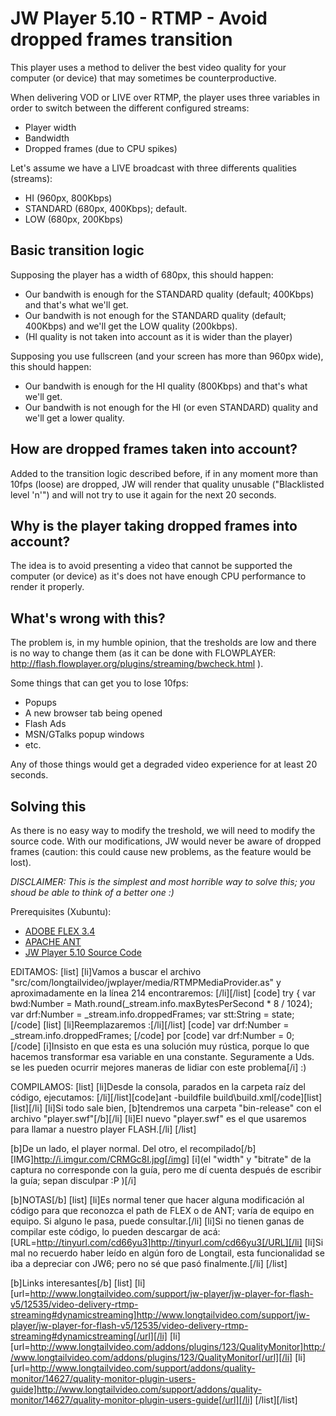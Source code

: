 JW Player 5.10 - RTMP - Avoid dropped frames transition
================================

This player uses a method to deliver the best video quality for your computer (or device) that may sometimes be counterproductive.

When delivering VOD or LIVE over RTMP, the player uses three variables in order to switch between the different configured streams:
* Player width
* Bandwidth
* Dropped frames (due to CPU spikes)

Let's assume we have a LIVE broadcast with three differents qualities (streams):
* HI (960px, 800Kbps)
* STANDARD (680px, 400Kbps); default.
* LOW (680px, 200Kbps)


Basic transition logic
-------------------------
Supposing the player has a width of 680px, this should happen:
* Our bandwith is enough for the STANDARD quality (default; 400Kbps) and that's what we'll get.
* Our bandwith is not enough for the STANDARD quality (default; 400Kbps) and we'll get the LOW quality (200kbps).
* (HI quality is not taken into account as it is wider than the player)

Supposing you use fullscreen (and your screen has more than 960px wide), this should happen:
* Our bandwith is enough for the HI quality (800Kbps) and that's what we'll get.
* Our bandwith is not enough for the HI (or even STANDARD) quality and we'll get a lower quality.


How are dropped frames taken into account?
-------------------------
Added to the transition logic described before, if in any moment more than 10fps (loose) are dropped, JW will render that quality unusable ("Blacklisted level 'n'") and will not try to use it again for the next 20 seconds. 


Why is the player taking dropped frames into account?
-------------------------
The idea is to avoid presenting a video that cannot be supported the computer (or device) as it's does not have enough CPU performance to render it properly.


What's wrong with this?
-------------------------
The problem is, in my humble opinion, that the tresholds are low and there is no way to change them (as it can be done with FLOWPLAYER: http://flash.flowplayer.org/plugins/streaming/bwcheck.html ).

Some things that can get you to lose 10fps:
* Popups
* A new browser tab being opened
* Flash Ads
* MSN/GTalks popup windows
* etc.

Any of those things would get a degraded video experience for at least 20 seconds.

Solving this
-------------------------
As there is no easy way to modify the treshold, we will need to modify the source code. With our modifications, JW would never be aware of dropped frames (caution: this could cause new problems, as the feature would be lost).

*DISCLAIMER: This is the simplest and most horrible way to solve this; you shoud be able to think of a better one :)*

Prerequisites (Xubuntu):
* [ADOBE FLEX 3.4](http://sourceforge.net/adobe/flexsdk/wiki/Download%20Flex%203/)
* [APACHE ANT](http://ant.apache.org/bindownload.cgi)
* [JW Player 5.10 Source Code](http://developer.longtailvideo.com/trac/browser/tags/mediaplayer-5.10)


EDITAMOS:
[list]
[li]Vamos a buscar el archivo "src/com/longtailvideo/jwplayer/media/RTMPMediaProvider.as" y aproximadamente en la línea 214 encontraremos:
[/li][/list]
[code]
try {
  var bwd:Number = Math.round(_stream.info.maxBytesPerSecond * 8 / 1024);
	var drf:Number = _stream.info.droppedFrames;
	var stt:String = state;
  [/code]
[list]
  [li]Reemplazaremos :[/li][/list]
[code]
  var drf:Number = _stream.info.droppedFrames;
  [/code]
  por 
  [code]
  var drf:Number = 0;
  [/code]
  [i]Insisto en que esta es una solución muy rústica, porque lo que hacemos transformar esa variable en una constante. Seguramente a Uds. se les pueden ocurrir mejores maneras de lidiar con este problema[/i] :)


COMPILAMOS:
[list]
[li]Desde la consola, parados en la carpeta raíz del código, ejecutamos:
   [/li][/list][code]ant -buildfile build\build.xml[/code][list][list][/li]
[li]Si todo sale bien, [b]tendremos una carpeta "bin-release" con el archivo "player.swf"[/b][/li]
[li]El nuevo "player.swf" es el que usaremos para llamar a nuestro player FLASH.[/li]
[/list]

[b]De un lado, el player normal. Del otro, el recompilado[/b]
[IMG]http://i.imgur.com/CRMGc8I.jpg[/img]
[i](el "width" y "bitrate" de la captura no corresponde con la guía, pero me dí cuenta después de escribir la guía; sepan disculpar :P )[/i]


[b]NOTAS[/b]
[list]
[li]Es normal tener que hacer alguna modificación al código para que reconozca el path de FLEX o de ANT; varía de equipo en equipo. Si alguno le pasa, puede consultar.[/li]
[li]Si no tienen ganas de compilar este código, lo pueden descargar de acá: [URL=http://tinyurl.com/cd66yu3]http://tinyurl.com/cd66yu3[/URL][/li]
[li]Si mal no recuerdo haber leído en algún foro de Longtail, esta funcionalidad se iba a depreciar con JW6; pero no sé que pasó finalmente.[/li]
[/list]

[b]Links interesantes[/b]
[list]
[li][url=http://www.longtailvideo.com/support/jw-player/jw-player-for-flash-v5/12535/video-delivery-rtmp-streaming#dynamicstreaming]http://www.longtailvideo.com/support/jw-player/jw-player-for-flash-v5/12535/video-delivery-rtmp-streaming#dynamicstreaming[/url][/li]
[li][url=http://www.longtailvideo.com/addons/plugins/123/QualityMonitor]http://www.longtailvideo.com/addons/plugins/123/QualityMonitor[/url][/li]
[li][url=http://www.longtailvideo.com/support/addons/quality-monitor/14627/quality-monitor-plugin-users-guide]http://www.longtailvideo.com/support/addons/quality-monitor/14627/quality-monitor-plugin-users-guide[/url][/li]
[/list][/list]
